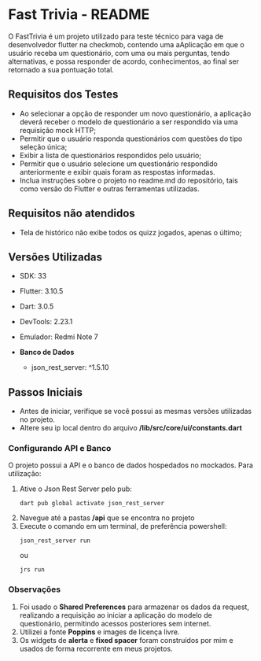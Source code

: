 # Fast Trivia - README

O FastTrivia é um projeto utilizado para teste técnico para vaga de desenvolvedor flutter na checkmob, contendo uma aAplicação em que o usuário receba um questionário, com uma ou mais perguntas, tendo alternativas, e possa responder de acordo, conhecimentos, ao final ser retornado a sua pontuação total.

## Requisitos dos Testes

- Ao selecionar a opção de responder um novo questionário, a aplicação deverá receber o modelo de questionário a ser respondido via uma requisição mock HTTP;
- Permitir que o usuário responda questionários com questões do tipo seleção única;
- Exibir a lista de questionários respondidos pelo usuário;
- Permitir que o usuário selecione um questionário respondido anteriormente e exibir quais foram as respostas informadas.
- Inclua instruções sobre o projeto no readme.md do repositório, tais como versão do Flutter e outras ferramentas utilizadas.

## Requisitos não atendidos

- Tela de histórico não exibe todos os quizz jogados, apenas o último;


## Versões Utilizadas

- SDK: 33
- Flutter: 3.10.5
- Dart: 3.0.5
- DevTools: 2.23.1
- Emulador: Redmi Note 7

- **Banco de Dados**
  - json_rest_server: ^1.5.10

## Passos Iniciais

- Antes de iniciar, verifique se você possui as mesmas versões utilizadas no projeto.
- Altere seu ip local dentro do arquivo **/lib/src/core/ui/constants.dart** 

### Configurando API e Banco

O projeto possui a API e o banco de dados hospedados no mockados. Para utilização:

1. Ative o Json Rest Server pelo pub:
   ```
   dart pub global activate json_rest_server
   ```
2. Navegue até a pastas **/api** que se encontra no projeto
3. Execute o comando em um terminal, de preferência powershell:
   ```
   json_rest_server run
   ```
   ou
   ```
   jrs run
   ```

### Observações

1. Foi usado o **Shared Preferences** para armazenar os dados da request, realizando a requisição ao iniciar a aplicação do modelo de questionário, permitindo acessos posteriores sem internet.
2. Utilizei a fonte **Poppins** e images de licença livre.
3. Os widgets de **alerta** e **fixed spacer** foram construídos por mim e usados de forma recorrente em meus projetos.
